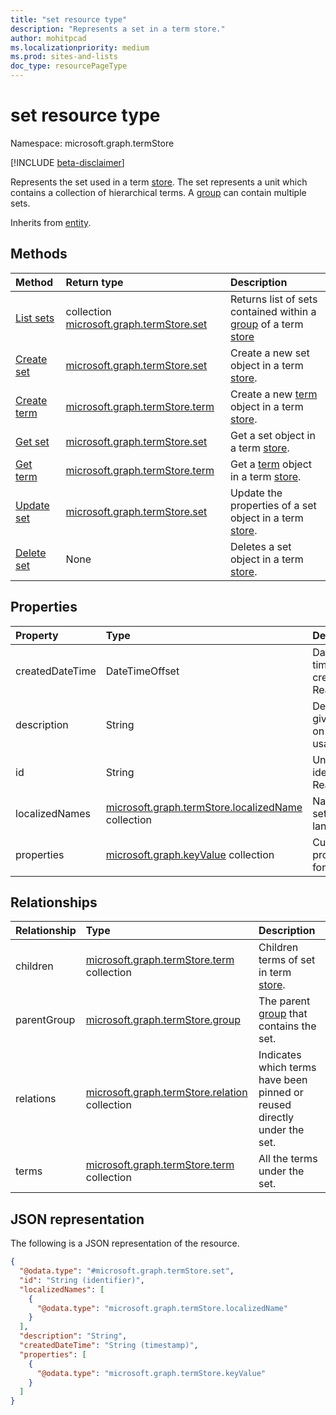 ```yaml
---
title: "set resource type"
description: "Represents a set in a term store."
author: mohitpcad
ms.localizationpriority: medium
ms.prod: sites-and-lists
doc_type: resourcePageType
---
```


# set resource type

Namespace: microsoft.graph.termStore

[!INCLUDE [beta-disclaimer](../../includes/beta-disclaimer.md)]

Represents the set used in a term [store]. The set represents a unit which contains a collection of hierarchical terms. A [group] can contain multiple sets.

Inherits from [entity](../resources/entity.md).

## Methods
|Method|Return type|Description|
|:---|:---|:---|
|[List sets](../api/termstore-group-list-sets.md)|collection [microsoft.graph.termStore.set] | Returns list of sets contained within a [group] of a term [store] |
|[Create set](../api/termstore-set-post.md)|[microsoft.graph.termStore.set](../resources/termstore-set.md)|Create a new set object in a term [store].|
|[Create term](../api/termstore-term-post.md)|[microsoft.graph.termStore.term](../resources/termstore-term.md)|Create a new [term] object in a term [store].|
|[Get set](../api/termstore-set-get.md)|[microsoft.graph.termStore.set](../resources/termstore-set.md)| Get a set object in a term [store].|
|[Get term](../api/termstore-term-get.md)|[microsoft.graph.termStore.term](../resources/termstore-term.md)| Get a [term] object in a term [store].|
|[Update set](../api/termstore-set-update.md)|[microsoft.graph.termStore.set](../resources/termstore-set.md)|Update the properties of a set object in a term [store].|
|[Delete set](../api/termstore-set-delete.md)|None|Deletes a set object in a term [store].|

## Properties
|Property|Type|Description|
|:---|:---|:---|
|createdDateTime|DateTimeOffset|Date and time of set creation. Read-only.|
|description|String|Description giving details on the term usage.|
|id|String|Unique identifier. Read-only.|
|localizedNames|[microsoft.graph.termStore.localizedName](../resources/termstore-localizedname.md) collection|Name of the set for each languageTag.|
|properties|[microsoft.graph.keyValue](../resources/keyvalue.md) collection|Custom properties for the set.|

## Relationships
|Relationship|Type|Description|
|:---|:---|:---|
|children|[microsoft.graph.termStore.term](../resources/termstore-term.md) collection|Children terms of set in term [store].|
|parentGroup|[microsoft.graph.termStore.group](../resources/termstore-group.md)|The parent [group] that contains the set.|
|relations|[microsoft.graph.termStore.relation](../resources/termstore-relation.md) collection|Indicates which terms have been pinned or reused directly under the set.|
|terms|[microsoft.graph.termStore.term](../resources/termstore-term.md) collection|All the terms under the set.|

## JSON representation
The following is a JSON representation of the resource.
<!-- {
  "blockType": "resource",
  "keyProperty": "id",
  "@odata.type": "microsoft.graph.termStore.set",
  "baseType": "microsoft.graph.entity",
  "openType": false
}
-->
``` json
{
  "@odata.type": "#microsoft.graph.termStore.set",
  "id": "String (identifier)",
  "localizedNames": [
    {
      "@odata.type": "microsoft.graph.termStore.localizedName"
    }
  ],
  "description": "String",
  "createdDateTime": "String (timestamp)",
  "properties": [
    {
      "@odata.type": "microsoft.graph.termStore.keyValue"
    }
  ]
}
```

[microsoft.graph.termStore.term]: termstore-term.md
[microsoft.graph.termStore.set]: termstore-set.md
[microsoft.graph.termStore.group]: termstore-group.md
[microsoft.graph.termStore.relation]: termstore-relation.md
[microsoft.graph.termStore.store]: termstore-store.md
[microsoft.graph.termStore.localizedName]: termstore-localizedname.md
[store]: ../resources/termstore-store.md
[group]: ../resources/termstore-group.md
[set]: ../resources/termstore-set.md
[term]: ../resources/termstore-term.md


<!--
{
  "type": "#page.annotation",
  "description": "TermSet is the entity containing the particular taxonomy for a tenant",
  "keywords": "termSet,facet,resource",
  "section": "documentation",
  "tocPath": "TermSet",
  "tocBookmarks": {
    "Resources/termStore.set": "#"
  },
  "suppressions": []
}
-->


